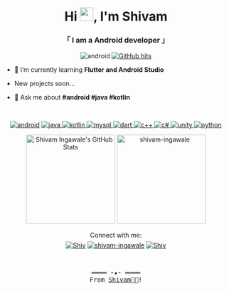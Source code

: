 <h1 align="center">Hi <img src="https://raw.githubusercontent.com/wasabeef/wasabeef/master/icons/wave.gif" width="30px">, I'm Shivam </h1>
<h3 align="center">「 I am a Android developer 」</h3>
<p align="center"><img src="https://komarev.com/ghpvc/?username=Shivam-Ingawale&style=flat-square" alt="android"/>
     <a href="https://github.com/Shivam-ingawale/" target="_blank"><img alt="GitHub hits" src="https://img.shields.io/github/last-commit/Shivam-ingawale/Shivam-ingawale?label=profile%20updated&style=flat-square"></a></p>

- 🌱 I’m currently learning **Flutter and Android Studio**

- New projects soon...

- 💬 Ask me about **#android #java #kotlin**
<br>
<p align="center">
<a href="https://developer.android.com" target="_blank"> <img src="https://img.shields.io/badge/Android-3DDC84?style=flat-square&logo=android&logoColor=white" alt="android"/></a> 
  <a href="https://www.java.com" target="_blank"> <img src="https://img.shields.io/badge/-Java-b07219?style=flat-square&logo=Java&logoColor=white" alt="java"/>
</a> 
<a href="https://kotlinlang.org" target="_blank"> <img src="https://img.shields.io/badge/Kotlin-0095D5?&style=flat-square&logo=kotlin&logoColor=white" alt="kotlin"/> 
</a> 
<a href="https://www.mysql.com/" target="_blank"> <img src="https://img.shields.io/badge/MySQL-00000F?style=flat-square&logo=mysql&logoColor=white" alt="mysql"/> 
</a>
<a href="https://dart.dev/" target="_blank"> <img src="https://img.shields.io/badge/Dart-0175C2?style=flat-square&logo=dart&logoColor=white" alt="dart"/>  
</a>
  <a href="https://github.com/Shivam-ingawale?tab=repositories" target="_blank"> <img src="https://img.shields.io/badge/C%2B%2B-00599C?style=flat-square&logo=c%2B%2B&logoColor=white" alt="c++"/>  
</a>
  <a href="https://github.com/Shivam-ingawale?tab=repositories" target="_blank"> <img src="https://img.shields.io/badge/C%23-239120?style=flat-square&logo=c-sharp&logoColor=white" alt="c#"/>  
</a>
  <a href="https://github.com/Shivam-ingawale?tab=repositories" target="_blank"> <img src="https://img.shields.io/badge/Unity-100000?style=flat-square&logo=unity&logoColor=white" alt="unity"/>  
</a>
  <a href="https://github.com/Shivam-ingawale?tab=repositories" target="_blank"> <img src="https://img.shields.io/badge/Python-3776AB?style=flat-square&logo=python&logoColor=white" alt="python"/>  
</a>
</p>  
  <p align="center" width="100%" height = "100%">
    <img height="200" alt="Shivam Ingawale's GitHub Stats" src="https://github-readme-stats.vercel.app/api?username=shivam-ingawale&show_icons=true&theme=radical" />
    <img height="200" src="https://github-readme-stats.vercel.app/api/top-langs/?username=shivam-ingawale&langs_count=4&theme=tokyonight" alt="shivam-ingawale" />
      
  </p>
  
  <p align="center"> 
      Connect with me:
    <br>
    <a href="mailto:iingawaleshivam@gmail.com" target="_blank"><img align="middle" src="https://img.shields.io/badge/Gmail-D14836?style=flat-square&logo=gmail&logoColor=white" alt="Shiv"/></a>
    <a href="https://www.linkedin.com/in/shivam-ingawale/" target="blank"><img align="middle" src="https://img.shields.io/badge/LinkedIn-0077B5?style=flat-square&logo=linkedin&logoColor=white" alt="shivam-ingawale"/></a>
  <a href="https://t.me/shiv_1101" target="blank"><img align="middle" src="https://img.shields.io/badge/Telegram-2CA5E0?style=flat-square&logo=telegram&logoColor=white" alt="Shiv" /></a>
    </p>
  <br>
<!-- Footer -->
<samp>
    <p align="center">
        ════ ⋆★⋆ ════
        <br>
        From  <a href="https://github.com/Shivam-ingawale/" target="blank">Shivam</a>👨‍💻!
    </p>
</samp>
